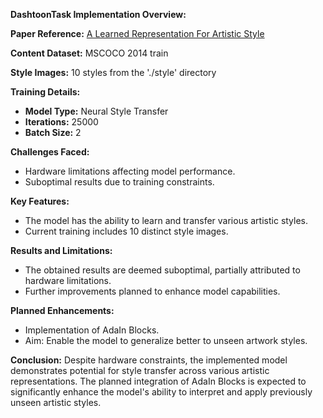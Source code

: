 **DashtoonTask Implementation Overview:**

**Paper Reference:** [A Learned Representation For Artistic Style](https://arxiv.org/abs/1610.07629)

**Content Dataset:** MSCOCO 2014 train

**Style Images:** 10 styles from the './style' directory

**Training Details:**
- **Model Type:** Neural Style Transfer
- **Iterations:** 25000
- **Batch Size:** 2

**Challenges Faced:**
- Hardware limitations affecting model performance.
- Suboptimal results due to training constraints.

**Key Features:**
- The model has the ability to learn and transfer various artistic styles.
- Current training includes 10 distinct style images.

**Results and Limitations:**
- The obtained results are deemed suboptimal, partially attributed to hardware limitations.
- Further improvements planned to enhance model capabilities.

**Planned Enhancements:**
- Implementation of AdaIn Blocks.
- Aim: Enable the model to generalize better to unseen artwork styles.
  
**Conclusion:**
Despite hardware constraints, the implemented model demonstrates potential for style transfer across various artistic representations. The planned integration of AdaIn Blocks is expected to significantly enhance the model's ability to interpret and apply previously unseen artistic styles.
